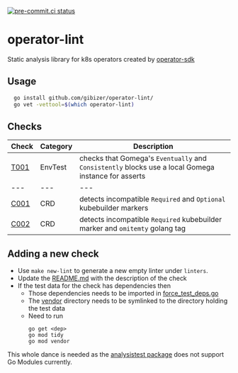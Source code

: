 [![pre-commit.ci status](https://results.pre-commit.ci/badge/github/gibizer/operator-lint/main.svg)](https://results.pre-commit.ci/latest/github/gibizer/operator-lint/main)
# operator-lint

Static analysis library for k8s operators created by [operator-sdk](https://sdk.operatorframework.io/)

## Usage
```bash
  go install github.com/gibizer/operator-lint/
  go vet -vettool=$(which operator-lint)
```

## Checks
| Check | Category | Description
|---|---|---|
| [T001](linters/envtest/T001) | EnvTest | checks that Gomega's `Eventually` and `Consistently` blocks use a local Gomega instance for asserts
|---|---|---|
| [C001](linters/crd/C001) | CRD | detects incompatible `Required` and `Optional` kubebuilder markers
| [C002](linters/crd/C002) | CRD | detects incompatible `Required` kubebuilder marker and `omitemty` golang tag



## Adding a new check
- Use `make new-lint` to generate a new empty linter under `linters`.
- Update the [README.md](README.md) with the description of the check
- If the test data for the check has dependencies then
  - Those dependencies needs to be imported in
    [force_test_deps.go](force_test_deps.go)
  - The [vendor](vendor) directory needs to be symlinked to the directory
    holding the test data
  - Need to run
    ```shell
    go get <dep>
    go mod tidy
    go mod vendor
    ```
This whole dance is needed as the
[analysistest package](https://pkg.go.dev/golang.org/x/tools/go/analysis/analysistest)
does not support Go Modules currently.
